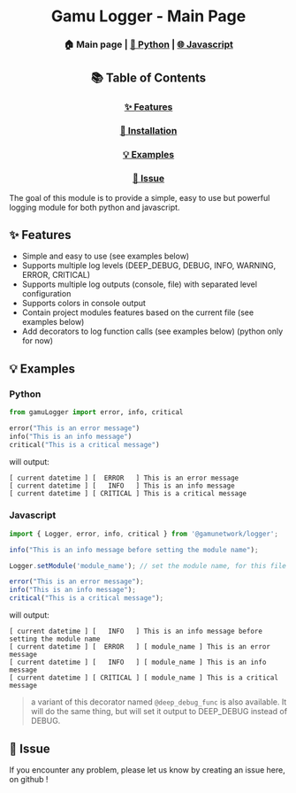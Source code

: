 # <div align="center">Gamu Logger - Main Page</div>

### <div align="center">🏠 Main page | <a href="./python/readme.md">🐍 Python</a> | <a href="./javascript/readme.md">🌐 Javascript</a></div>

## <div align="center">📚 Table of Contents</div>
<div align="center">
    <h3><a href="#-features">✨ Features</a></h3>
    <h3><a href="#-installation">🔨 Installation</a></h3>
    <h3><a href="#-examples">💡 Examples</a></h3>
    <h3><a href="#-issue">🚨 Issue</a></h3>
</div>

The goal of this module is to provide a simple, easy to use but powerful logging module for both python and javascript.

## ✨ Features
- Simple and easy to use (see examples below)
- Supports multiple log levels (DEEP_DEBUG, DEBUG, INFO, WARNING, ERROR, CRITICAL)
- Supports multiple log outputs (console, file) with separated level configuration
- Supports colors in console output
- Contain project modules features based on the current file (see examples below)
- Add decorators to log function calls (see examples below) (python only for now)


## 💡 Examples
### Python
```python
from gamuLogger import error, info, critical

error("This is an error message")
info("This is an info message")
critical("This is a critical message")
```
will output:
```log
[ current datetime ] [  ERROR   ] This is an error message
[ current datetime ] [   INFO   ] This is an info message
[ current datetime ] [ CRITICAL ] This is a critical message
```

### Javascript
```javascript
import { Logger, error, info, critical } from '@gamunetwork/logger';

info("This is an info message before setting the module name");

Logger.setModule('module_name'); // set the module name, for this file only

error("This is an error message");
info("This is an info message");
critical("This is a critical message");
```
will output:
```log
[ current datetime ] [   INFO   ] This is an info message before setting the module name
[ current datetime ] [  ERROR   ] [ module_name ] This is an error message
[ current datetime ] [   INFO   ] [ module_name ] This is an info message
[ current datetime ] [ CRITICAL ] [ module_name ] This is a critical message
```

> a variant of this decorator named `@deep_debug_func` is also available. It will do the same thing, but will set it output to DEEP_DEBUG instead of DEBUG.

## 🚨 Issue
If you encounter any problem, please let us know by creating an issue here, on github !
